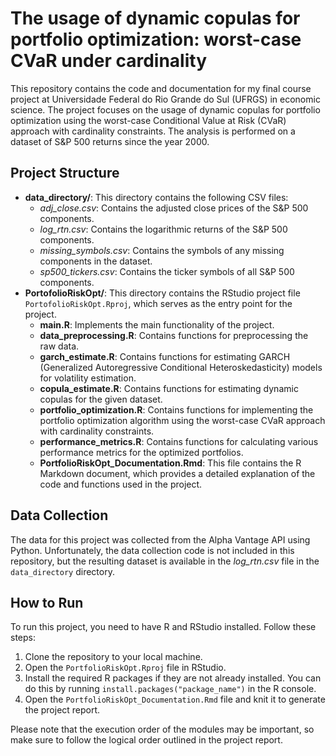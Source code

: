 # The usage of dynamic copulas for portfolio optimization: worst-case CVaR under cardinality

This repository contains the code and documentation for my final course project at Universidade Federal do Rio Grande do Sul (UFRGS) in economic science. The project focuses on the usage of dynamic copulas for portfolio optimization using the worst-case Conditional Value at Risk (CVaR) approach with cardinality constraints. The analysis is performed on a dataset of S&P 500 returns since the year 2000.

## Project Structure

- **data_directory/**: This directory contains the following CSV files:
  - *adj_close.csv*: Contains the adjusted close prices of the S&P 500 components.
  - *log_rtn.csv*: Contains the logarithmic returns of the S&P 500 components.
  - *missing_symbols.csv*: Contains the symbols of any missing components in the dataset.
  - *sp500_tickers.csv*: Contains the ticker symbols of all S&P 500 components.
- **PortofolioRiskOpt/**: This directory contains the RStudio project file `PortofolioRiskOpt.Rproj`, which serves as the entry point for the project.
  - **main.R**: Implements the main functionality of the project.
  - **data_preprocessing.R**: Contains functions for preprocessing the raw data.
  - **garch_estimate.R**: Contains functions for estimating GARCH (Generalized Autoregressive Conditional Heteroskedasticity) models for volatility estimation.
  - **copula_estimate.R**: Contains functions for estimating dynamic copulas for the given dataset.
  - **portfolio_optimization.R**: Contains functions for implementing the portfolio optimization algorithm using the worst-case CVaR approach with cardinality constraints.
  - **performance_metrics.R**: Contains functions for calculating various performance metrics for the optimized portfolios.
  - **PortfolioRiskOpt_Documentation.Rmd**: This file contains the R Markdown document, which provides a detailed explanation of the code and functions used in the project.

## Data Collection

The data for this project was collected from the Alpha Vantage API using Python. Unfortunately, the data collection code is not included in this repository, but the resulting dataset is available in the *log_rtn.csv* file in the `data_directory` directory.

## How to Run

To run this project, you need to have R and RStudio installed. Follow these steps:

1. Clone the repository to your local machine.
2. Open the `PortfolioRiskOpt.Rproj` file in RStudio.
3. Install the required R packages if they are not already installed. You can do this by running `install.packages("package_name")` in the R console.
4. Open the `PortfolioRiskOpt_Documentation.Rmd` file and knit it to generate the project report.

Please note that the execution order of the modules may be important, so make sure to follow the logical order outlined in the project report.
